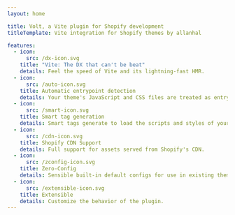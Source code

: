```yaml
---
layout: home

title: Volt, a Vite plugin for Shopify development
titleTemplate: Vite integration for Shopify themes by allanhal

features:
  - icon:
      src: /dx-icon.svg
    title: "Vite: The DX that can't be beat"
    details: Feel the speed of Vite and its lightning-fast HMR.
  - icon:
      src: /auto-icon.svg
    title: Automatic entrypoint detection
    details: Your theme's JavaScript and CSS files are treated as entrypoints for Vite.
  - icon:
      src: /smart-icon.svg
    title: Smart tag generation
    details: Smart tags generate to load the scripts and styles of your theme.
  - icon:
      src: /cdn-icon.svg
    title: Shopify CDN Support
    details: Full support for assets served from Shopify's CDN.
  - icon:
      src: /zconfig-icon.svg
    title: Zero-Config
    details: Sensible built-in default configs for use in existing themes.
  - icon:
      src: /extensible-icon.svg
    title: Extensible
    details: Customize the behavior of the plugin.
---
```

